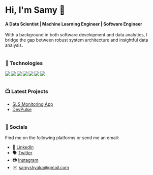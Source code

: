 # Hi, I'm Samy 👋 
#### A Data Scientist | Machine Learning Engineer | Software Engineer

With a background in both software development and data analytics, I bridge the gap between robust system architecture and insightful data analysis.

#

### 🧰 Technologies
<img align="left" src="https://img.shields.io/badge/javascript-%23323330.svg?style=for-the-badge&logo=javascript&logoColor=%23F7DF1E" />
<img align="left" src="https://img.shields.io/badge/Java-ED8B00?style=for-the-badge&logo=openjdk&logoColor=white"/>
<img align="left" src="https://img.shields.io/badge/Node.js-43853D?style=for-the-badge&logo=node.js&logoColor=white" /> 
<img align="left" src="https://shields.io/badge/react-black?logo=react&style=for-the-badge" />
<img align="left" src="https://img.shields.io/badge/Vue-35495E?style=for-the-badge&logo=vuedotjs&logoColor=4FC08D" />
<img  align="left" src="https://img.shields.io/badge/python-3670A0?style=for-the-badge&logo=python&logoColor=ffdd54"/>
<img src="https://img.shields.io/badge/c++-%2300599C.svg?style=for-the-badge&logo=c%2B%2B&logoColor=white"/> 

#

### 📺 Latest Projects

<ul>
    <li><a href="https://app.slsenergy.io/">SLS Monitoring App</a></li>
   <li><a href="https://devpulse.org/">DevPulse</a></li>
</ul>

#

### 📱 Socials
Find me on the following platforms or send me an email:
* 👔 [LinkedIn](https://www.linkedin.com/in/samuel-d-shyaka-0aba40184/)
* 🗣 [Twitter](https://twitter.com/samyshyaka)
* 📷 [Instagram](https://www.instagram.com/samyshyaka/)
* ✉️ [samyshyaka@gmail.com](mailto:samyshyaka@gmail.com)

[website]: https://samyshyaka.com
